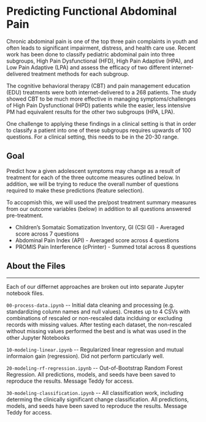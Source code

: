 # Predicting Functional Abdominal Pain

Chronic abdominal pain is one of the top three pain complaints in youth and often leads to significant impairment, distress, and health care use. Recent work has been done to classify pediatric abdominal pain into three subgroups, High Pain Dysfunctional (HFD), High Pain Adaptive (HPA), and Low Pain Adaptive (LPA) and assess the efficacy of two different internet-delivered treatment methods for each subgroup.

The cognitive behavioral therapy (CBT) and pain management education (EDU) treatments were both internet-delivered to a 268 patients. The study showed CBT to be much more effective in managing symptoms/challenges of High Pain Dysfunctional (HPD) patients while the easier, less intensive PM had equivalent results for the other two subgroups (HPA, LPA).

One challenge to applying these findings in a clinical setting is that in order to classify a patient into one of these subgroups requires upwards of 100 questions. For a clinical setting, this needs to be in the 20-30 range.


## Goal
Predict how a given adolescent symptoms may change as a result of treatment for each of the three outcome measures outlined below. In addition, we will be trying to reduce the overall number of questions required to make these predictions (feature selection).

To accopmish this, we will used the pre/post treatment summary measures from our outcome variables (below) in addition to all questions answered pre-treatment.

* Children’s Somataic Somatization Inventory, GI (CSI GI) - Averaged score across 7 questions
* Abdominal Pain Index (API) - Averaged score across 4 questions
* PROMIS Pain Interference (cPrinter) - Summed total across 8 questions


## About the Files
---
Each of our differnet approaches are broken out into separate Jupyter notebook files.

`00-process-data.ipynb` -- Initial data cleaning and processing (e.g. standardizing column names and null values). Creates up to 4 CSVs with combinations of rescaled or non-rescaled data inclduing or excluding records with missing values. After testing each dataset, the non-rescaled without missing values performed the best and is what was used in the other Jupyter Notebooks

`10-modeling-linear.ipynb` -- Regularized linear regression and mutual informaion gain (regression). Did not perform particularly well.

`20-modeling-rf-regression.ipynb` -- Out-of-Bootstrap Random Forest Regression. All predictions, models, and seeds have been saved to reproduce the results. Message Teddy for access.

`30-modeling-classification.ipynb` -- All classification work, including determing the clinically significant change classification. All predictions, models, and seeds have been saved to reproduce the results. Message Teddy for access.
